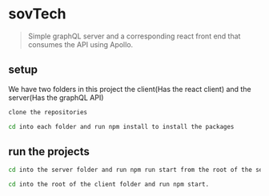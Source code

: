 # sovTech

> Simple graphQL server and a corresponding react front end that consumes the API using Apollo. 


## setup

We have two folders in this project the client(Has the react client) and the server(Has the graphQL API)

```sh
clone the repositories 

cd into each folder and run npm install to install the packages 

```


## run the projects

```sh
cd into the server folder and run npm run start from the root of the server folder.

cd into the root of the client folder and run npm start.

```